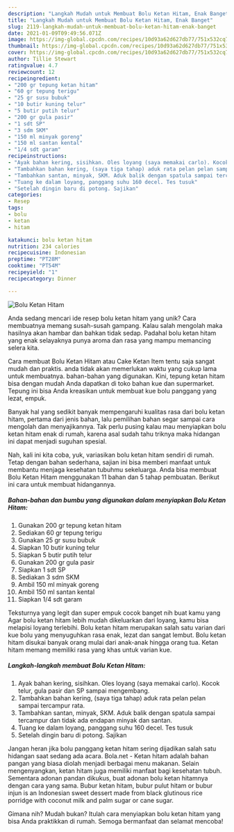 ```yaml
---
description: "Langkah Mudah untuk Membuat Bolu Ketan Hitam, Enak Banget"
title: "Langkah Mudah untuk Membuat Bolu Ketan Hitam, Enak Banget"
slug: 2119-langkah-mudah-untuk-membuat-bolu-ketan-hitam-enak-banget
date: 2021-01-09T09:49:56.071Z
image: https://img-global.cpcdn.com/recipes/10d93a62d627db77/751x532cq70/bolu-ketan-hitam-foto-resep-utama.jpg
thumbnail: https://img-global.cpcdn.com/recipes/10d93a62d627db77/751x532cq70/bolu-ketan-hitam-foto-resep-utama.jpg
cover: https://img-global.cpcdn.com/recipes/10d93a62d627db77/751x532cq70/bolu-ketan-hitam-foto-resep-utama.jpg
author: Tillie Stewart
ratingvalue: 4.7
reviewcount: 12
recipeingredient:
- "200 gr tepung ketan hitam"
- "60 gr tepung terigu"
- "25 gr susu bubuk"
- "10 butir kuning telur"
- "5 butir putih telur"
- "200 gr gula pasir"
- "1 sdt SP"
- "3 sdm SKM"
- "150 ml minyak goreng"
- "150 ml santan kental"
- "1/4 sdt garam"
recipeinstructions:
- "Ayak bahan kering, sisihkan. Oles loyang (saya memakai carlo). Kocok telur, gula pasir dan SP sampai mengembang."
- "Tambahkan bahan kering, (saya tiga tahap) aduk rata pelan pelan sampai tercampur rata."
- "Tambahkan santan, minyak, SKM. Aduk balik dengan spatula sampai tercampur dan tidak ada endapan minyak dan santan."
- "Tuang ke dalam loyang, panggang suhu 160 decel. Tes tusuk"
- "Setelah dingin baru di potong. Sajikan"
categories:
- Resep
tags:
- bolu
- ketan
- hitam

katakunci: bolu ketan hitam 
nutrition: 234 calories
recipecuisine: Indonesian
preptime: "PT28M"
cooktime: "PT54M"
recipeyield: "1"
recipecategory: Dinner

---
```



![Bolu Ketan Hitam](https://img-global.cpcdn.com/recipes/10d93a62d627db77/751x532cq70/bolu-ketan-hitam-foto-resep-utama.jpg)

Anda sedang mencari ide resep bolu ketan hitam yang unik? Cara membuatnya memang susah-susah gampang. Kalau salah mengolah maka hasilnya akan hambar dan bahkan tidak sedap. Padahal bolu ketan hitam yang enak selayaknya punya aroma dan rasa yang mampu memancing selera kita.

Cara membuat Bolu Ketan Hitam atau Cake Ketan Item tentu saja sangat mudah dan praktis. anda tidak akan memerlukan waktu yang cukup lama untuk membuatnya. bahan-bahan yang digunakan. Kini, tepung ketan hitam bisa dengan mudah Anda dapatkan di toko bahan kue dan supermarket. Tepung ini bisa Anda kreasikan untuk membuat kue bolu panggang yang lezat, empuk.

Banyak hal yang sedikit banyak mempengaruhi kualitas rasa dari bolu ketan hitam, pertama dari jenis bahan, lalu pemilihan bahan segar sampai cara mengolah dan menyajikannya. Tak perlu pusing kalau mau menyiapkan bolu ketan hitam enak di rumah, karena asal sudah tahu triknya maka hidangan ini dapat menjadi suguhan spesial.


Nah, kali ini kita coba, yuk, variasikan bolu ketan hitam sendiri di rumah. Tetap dengan bahan sederhana, sajian ini bisa memberi manfaat untuk membantu menjaga kesehatan tubuhmu sekeluarga. Anda bisa membuat Bolu Ketan Hitam menggunakan 11 bahan dan 5 tahap pembuatan. Berikut ini cara untuk membuat hidangannya.

<!--inarticleads1-->

##### Bahan-bahan dan bumbu yang digunakan dalam menyiapkan Bolu Ketan Hitam:

1. Gunakan 200 gr tepung ketan hitam
1. Sediakan 60 gr tepung terigu
1. Gunakan 25 gr susu bubuk
1. Siapkan 10 butir kuning telur
1. Siapkan 5 butir putih telur
1. Gunakan 200 gr gula pasir
1. Siapkan 1 sdt SP
1. Sediakan 3 sdm SKM
1. Ambil 150 ml minyak goreng
1. Ambil 150 ml santan kental
1. Siapkan 1/4 sdt garam


Teksturnya yang legit dan super empuk cocok banget nih buat kamu yang Agar bolu ketan hitam lebih mudah dikeluarkan dari loyang, kamu bisa melapisi loyang terlebihi. Bolu ketan hitam merupakan salah satu varian dari kue bolu yang menyuguhkan rasa enak, lezat dan sangat lembut. Bolu ketan hitam disukai banyak orang mulai dari anak-anak hingga orang tua. Ketan hitam memang memiliki rasa yang khas untuk varian kue. 

<!--inarticleads2-->

##### Langkah-langkah membuat Bolu Ketan Hitam:

1. Ayak bahan kering, sisihkan. Oles loyang (saya memakai carlo). Kocok telur, gula pasir dan SP sampai mengembang.
1. Tambahkan bahan kering, (saya tiga tahap) aduk rata pelan pelan sampai tercampur rata.
1. Tambahkan santan, minyak, SKM. Aduk balik dengan spatula sampai tercampur dan tidak ada endapan minyak dan santan.
1. Tuang ke dalam loyang, panggang suhu 160 decel. Tes tusuk
1. Setelah dingin baru di potong. Sajikan


Jangan heran jika bolu panggang ketan hitam sering dijadikan salah satu hidangan saat sedang ada acara. Bola.net - Ketan hitam adalah bahan pangan yang biasa diolah menjadi berbagai menu makanan. Selain mengenyangkan, ketan hitam juga memiliki manfaat bagi kesehatan tubuh. Sementara adonan pandan dikukus, buat adonan bolu ketan hitamnya dengan cara yang sama. Bubur ketan hitam, bubur pulut hitam or bubur injun is an Indonesian sweet dessert made from black glutinous rice porridge with coconut milk and palm sugar or cane sugar. 

Gimana nih? Mudah bukan? Itulah cara menyiapkan bolu ketan hitam yang bisa Anda praktikkan di rumah. Semoga bermanfaat dan selamat mencoba!
